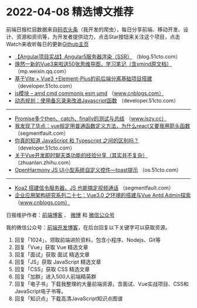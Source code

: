 # 2022-04-08 精选博文推荐

前端日报栏目数据来自[码农头条](http://hao.caibaojian.com.cn/)（我开发的爬虫），每日分享前端、移动开发、设计、资源和资讯等，为开发者提供动力，点击Star按钮来关注这个项目，点击Watch来收听每日的更新[Github主页](https://github.com/kujian/frontendDaily)
* [【Angular项目实战】Angular5服务器渲染（SSR）](https://blog.51cto.com/u_15345191/5179872) （blog.51cto.com）
* [焕然一新的Vue3来啦送50张思维导图，学习笔记（含xmind原文档）](https://mp.weixin.qq.com/s?__biz=MzkzNjI5NjI3Mw==&mid=2247497545&idx=1&sn=efc5d63965b23732cf0d3c485826ffa3) （mp.weixin.qq.com）
* [基于Vite + Vue3 +Element-Plus的前后端分离基础项目搭建](https://developer.51cto.com/article/705856.html) （developer.51cto.com）
* [js模块 &#8211; amd cmd commonjs esm umd](https://www.cnblogs.com/laggage/p/16115011.html) （www.cnblogs.com）
* [动态规划：使用备忘录来改进Javascript函数](https://developer.51cto.com/article/705844.html) （developer.51cto.com）

***
* [Promise多个then、catch、finally的测试与总结](https://www.iszy.cc/posts/promise-multi-then-catch-finally/) （www.iszy.cc）
* [我发现了华点：vue规定用普通函数定义方法，为什么react又要我用箭头函数](https://segmentfault.com/a/1190000041671895) （segmentfault.com）
* [你真的知道 JavaScript 和 Typescript 之间的区别吗？](https://developer.51cto.com/article/705940.html) （developer.51cto.com）
* [关于Vue开发即时聊天类功能的经验分享（其实并不复杂）](https://zhuanlan.zhihu.com/p/494494182) （zhuanlan.zhihu.com）
* [OpenHarmony JS UI小型系统自定义控件—toast提示](https://os.51cto.com/article/705922.html) （os.51cto.com）

***
* [Koa2 搭建信令服务器，JS 也能搞定视频通话](https://segmentfault.com/a/1190000041668070) （segmentfault.com）
* [企业应用架构研究系列二十七：Vue3.0 之环境的搭建与Vue Antd Admin探索](https://www.cnblogs.com/luking/p/16110896.html) （www.cnblogs.com）

日报维护作者：[前端博客](http://caibaojian.com.cn/) 、 [微博](http://weibo.com/kujian) 和 [微信公众号](https://open.weixin.qq.com/qr/code?username=caibaojian_com)

我的微信公众号：[前端开发博客](https://open.weixin.qq.com/qr/code?username=caibaojian_com)，在后台回复以下关键字可以获取资源。

1. 回复「1024」，领取前端进阶资料，包含小程序、Nodejs、Git等
2. 回复「Vue」获取 Vue 精选文章
3. 回复「面试」获取 面试 精选文章
4. 回复「JS」获取 JavaScript 精选文章
5. 回复「CSS」获取 CSS 精选文章
6. 回复「加群」进入500人前端精英群
7. 回复「电子书」下载我整理的大量前端资源，含面试、Vue实战项目、CSS和JavaScript电子书等。
8. 回复「知识点」下载高清JavaScript知识点图谱
